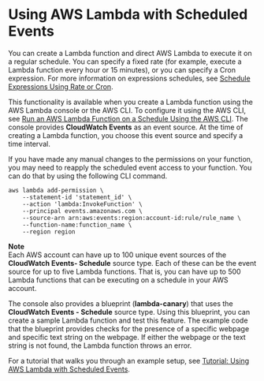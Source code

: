 # Using AWS Lambda with Scheduled Events<a name="with-scheduled-events"></a>

You can create a Lambda function and direct AWS Lambda to execute it on a regular schedule\. You can specify a fixed rate \(for example, execute a Lambda function every hour or 15 minutes\), or you can specify a Cron expression\. For more information on expressions schedules, see [Schedule Expressions Using Rate or Cron](tutorial-scheduled-events-schedule-expressions.md)\. 

This functionality is available when you create a Lambda function using the AWS Lambda console or the AWS CLI\. To configure it using the AWS CLI, see [Run an AWS Lambda Function on a Schedule Using the AWS CLI](http://docs.aws.amazon.com/AmazonCloudWatch/latest/DeveloperGuide/RunLambdaSchedule.html)\. The console provides **CloudWatch Events** as an event source\. At the time of creating a Lambda function, you choose this event source and specify a time interval\. 

 If you have made any manual changes to the permissions on your function, you may need to reapply the scheduled event access to your function\. You can do that by using the following CLI command\. 

```
aws lambda add-permission \
    --statement-id 'statement_id' \
    --action 'lambda:InvokeFunction' \ 
    --principal events.amazonaws.com \ 
    --source-arn arn:aws:events:region:account-id:rule/rule_name \
    --function-name:function_name \
    --region region
```

**Note**  
Each AWS account can have up to 100 unique event sources of the **CloudWatch Events\- Schedule** source type\. Each of these can be the event source for up to five Lambda functions\. That is, you can have up to 500 Lambda functions that can be executing on a schedule in your AWS account\.

The console also provides a blueprint \(**lambda\-canary**\) that uses the **CloudWatch Events \- Schedule** source type\. Using this blueprint, you can create a sample Lambda function and test this feature\. The example code that the blueprint provides checks for the presence of a specific webpage and specific text string on the webpage\. If either the webpage or the text string is not found, the Lambda function throws an error\. 

For a tutorial that walks you through an example setup, see [Tutorial: Using AWS Lambda with Scheduled Events](with-scheduledevents-example.md)\.
